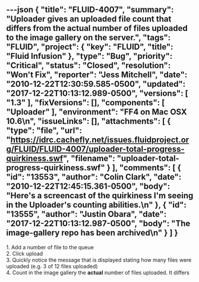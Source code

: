 ---json
{
  "title": "FLUID-4007",
  "summary": "Uploader gives an uploaded file count that differs from the actual number of files uploaded to the image gallery on the server.",
  "tags": "FLUID",
  "project": {
    "key": "FLUID",
    "title": "Fluid Infusion"
  },
  "type": "Bug",
  "priority": "Critical",
  "status": "Closed",
  "resolution": "Won't Fix",
  "reporter": "Jess Mitchell",
  "date": "2010-12-22T12:30:59.585-0500",
  "updated": "2017-12-22T10:13:12.989-0500",
  "versions": [
    "1.3"
  ],
  "fixVersions": [],
  "components": [
    "Uploader"
  ],
  "environment": "FF4 on Mac OSX 10.6\n",
  "issueLinks": [],
  "attachments": [
    {
      "type": "file",
      "url": "https://idrc.cachefly.net/issues.fluidproject.org/FLUID/FLUID-4007/uploader-total-progress-quirkiness.swf",
      "filename": "uploader-total-progress-quirkiness.swf"
    }
  ],
  "comments": [
    {
      "id": "13553",
      "author": "Colin Clark",
      "date": "2010-12-22T12:45:15.361-0500",
      "body": "Here's a screencast of the quirkiness I'm seeing in the Uploader's counting abilities.\n"
    },
    {
      "id": "13555",
      "author": "Justin Obara",
      "date": "2017-12-22T10:13:12.987-0500",
      "body": "The image-gallery repo has been archived\n"
    }
  ]
}
---
1\. Add a number of file to the queue\
2\. Click upload\
3\. Quickly notice the message that is displayed stating how many files were uploaded (e.g. 3 of 12 files uploaded)\
4\. Count in the image gallery the **actual** number of files uploaded.  It differs

        